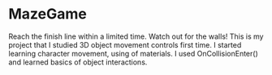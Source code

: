 # MazeGame
 Reach the finish line within a limited time. Watch out for the walls!
 This is my project that I studied 3D object movement controls first time.
 I started learning character movement, using of materials. 
 I used OnCollisionEnter() and learned basics of object interactions.
